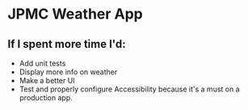 #  JPMC Weather App

## If I spent more time I'd:

- Add unit tests
- Display more info on weather
- Make a better UI
- Test and properly configure Accessibility because it's a must on a production app.


